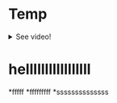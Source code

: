 # Temp

<details>
  <summary>See video!</summary>
  
 https://user-images.githubusercontent.com/36134615/145728333-4edf6456-5eef-441a-827c-9e8d350aadd1.mp4 
  
 https://github.com/Ahmadkater/Temp/blob/main/VID-20200130-WA0005.mp4
</details>



# helllllllllllllllll
*fffff
*fffffffff
*ssssssssssssss

